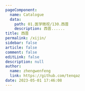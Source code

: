 ```yaml
---
pageComponent: 
  name: Catalogue
  data: 
    path: 01.医学微视/130.西晋
    description: 西晋......
title: 西晋
permalink: /xijin/
sidebar: false
article: false
comment: false
editLink: false
description: null
author: 
  name: zhengwenfeng
  link: https://github.com/tenqaz
date: 2023-05-01 17:46:08
---
```

